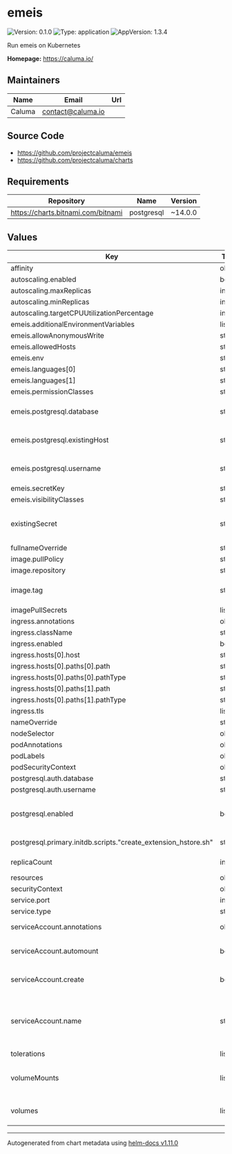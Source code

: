 # emeis

![Version: 0.1.0](https://img.shields.io/badge/Version-0.1.0-informational?style=flat-square) ![Type: application](https://img.shields.io/badge/Type-application-informational?style=flat-square) ![AppVersion: 1.3.4](https://img.shields.io/badge/AppVersion-1.3.4-informational?style=flat-square)

Run emeis on Kubernetes

**Homepage:** <https://caluma.io/>

## Maintainers

| Name | Email | Url |
| ---- | ------ | --- |
| Caluma | <contact@caluma.io> |  |

## Source Code

* <https://github.com/projectcaluma/emeis>
* <https://github.com/projectcaluma/charts>

## Requirements

| Repository | Name | Version |
|------------|------|---------|
| https://charts.bitnami.com/bitnami | postgresql | ~14.0.0 |

## Values

| Key | Type | Default | Description |
|-----|------|---------|-------------|
| affinity | object | `{}` |  |
| autoscaling.enabled | bool | `false` |  |
| autoscaling.maxReplicas | int | `100` |  |
| autoscaling.minReplicas | int | `1` |  |
| autoscaling.targetCPUUtilizationPercentage | int | `80` |  |
| emeis.additionalEnvironmentVariables | list | `[]` |  |
| emeis.allowAnonymousWrite | string | `"true"` |  |
| emeis.allowedHosts | string | `"*"` |  |
| emeis.env | string | `"production"` |  |
| emeis.languages[0] | string | `"de"` |  |
| emeis.languages[1] | string | `"en"` |  |
| emeis.permissionClasses | string | `""` |  |
| emeis.postgresql.database | string | `""` | Gets used when postgresql.enabled = false |
| emeis.postgresql.existingHost | string | `""` | Gets used when postgresql.enabled = false |
| emeis.postgresql.username | string | `""` | Gets used when postgresql.enabled = false |
| emeis.secretKey | string | `""` |  |
| emeis.visibilityClasses | string | `""` |  |
| existingSecret | string | `""` | Name of an existing secret that contains a SECRET_KEY and DATABASE_PASSWORD |
| fullnameOverride | string | `""` |  |
| image.pullPolicy | string | `"IfNotPresent"` |  |
| image.repository | string | `"ghcr.io/projectcaluma/emeis"` |  |
| image.tag | string | `""` | Overrides the image tag whose default is the chart appVersion. |
| imagePullSecrets | list | `[]` |  |
| ingress.annotations | object | `{}` |  |
| ingress.className | string | `""` |  |
| ingress.enabled | bool | `false` |  |
| ingress.hosts[0].host | string | `"chart-example.local"` |  |
| ingress.hosts[0].paths[0].path | string | `"/emeis/api"` |  |
| ingress.hosts[0].paths[0].pathType | string | `"Prefix"` |  |
| ingress.hosts[0].paths[1].path | string | `"/emeis(/|$)(.*)"` |  |
| ingress.hosts[0].paths[1].pathType | string | `"ImplementationSpecific"` |  |
| ingress.tls | list | `[]` |  |
| nameOverride | string | `""` |  |
| nodeSelector | object | `{}` |  |
| podAnnotations | object | `{}` |  |
| podLabels | object | `{}` |  |
| podSecurityContext | object | `{}` |  |
| postgresql.auth.database | string | `"emeis"` |  |
| postgresql.auth.username | string | `"emeis"` |  |
| postgresql.enabled | bool | `true` | Disable the included PostgreSQL deployment for production |
| postgresql.primary.initdb.scripts."create_extension_hstore.sh" | string | - | Load HSTORE extension |
| replicaCount | int | `1` | How many emeis Pods to deploy |
| resources | object | `{}` |  |
| securityContext | object | `{}` |  |
| service.port | int | `8000` |  |
| service.type | string | `"ClusterIP"` |  |
| serviceAccount.annotations | object | `{}` | Annotations to add to the service account |
| serviceAccount.automount | bool | `true` | Automatically mount a ServiceAccount's API credentials? |
| serviceAccount.create | bool | `true` | Specifies whether a service account should be created |
| serviceAccount.name | string | `""` | The name of the service account to use. If not set and create is true, a name is generated using the fullname template |
| tolerations | list | `[]` |  |
| volumeMounts | list | `[]` | Additional volumeMounts on the output Deployment definition. |
| volumes | list | `[]` | Additional volumes on the output Deployment definition. |

----------------------------------------------
Autogenerated from chart metadata using [helm-docs v1.11.0](https://github.com/norwoodj/helm-docs/releases/v1.11.0)
